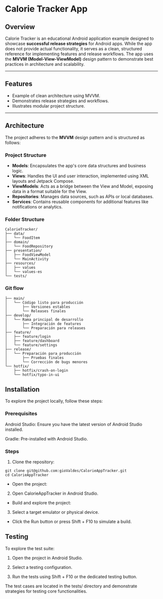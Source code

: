 # Calorie Tracker App

## Overview

Calorie Tracker is an educational Android application example designed to showcase **successful release strategies** for Android apps. While the app does not provide actual functionality, it serves as a clean, structured reference for implementing features and release workflows. The app uses the **MVVM (Model-View-ViewModel)** design pattern to demonstrate best practices in architecture and scalability.

---

## Features

- Example of clean architecture using MVVM.
- Demonstrates release strategies and workflows.
- Illustrates modular project structure.

---

## Architecture

The project adheres to the **MVVM** design pattern and is structured as follows:

### Project Structure

- **Models**: Encapsulates the app's core data structures and business logic.
- **Views**: Handles the UI and user interaction, implemented using XML layouts and Jetpack Compose.
- **ViewModels**: Acts as a bridge between the View and Model, exposing data in a format suitable for the View.
- **Repositories**: Manages data sources, such as APIs or local databases.
- **Services**: Contains reusable components for additional features like notifications or analytics.

### Folder Structure

```plaintext
CalorieTracker/
├── data/
│   └── FoodItem
├── domain/
│   └── FoodRepository
├── presentation/
│   ├── FoodViewModel
│   └── MainActivity
├── resources/
│   ├── values
│   └── values-es
└── tests/

```

### Git flow

```plaintext
├── main/
│   └── Código listo para producción
│       ├── Versiones estables
│       └── Releases finales
├── develop/
│   └── Rama principal de desarrollo
│       ├── Integración de features
│       └── Preparación para releases
├── feature/
│   ├── feature/login
│   ├── feature/dashboard
│   └── feature/settings
├── release/
│   └── Preparación para producción
│       ├── Pruebas finales
│       └── Corrección de bugs menores
└── hotfix/
    ├── hotfix/crash-on-login
    └── hotfix/typo-in-ui

```

## Installation

To explore the project locally, follow these steps:

### Prerequisites

Android Studio: Ensure you have the latest version of Android Studio installed.

Gradle: Pre-installed with Android Studio.

### Steps

1. Clone the repository:

```plaintext
git clone git@github.com:gioValdes/CalorieAppTracker.git
cd CalorieAppTracker
```

- Open the project:

2. Open CalorieAppTracker in Android Studio.

- Build and explore the project:

3. Select a target emulator or physical device.

- Click the Run button or press Shift + F10 to simulate a build.


## Testing

To explore the test suite:

1. Open the project in Android Studio.

2. Select a testing configuration.

3. Run the tests using Shift + F10 or the dedicated testing button.

The test cases are located in the tests/ directory and demonstrate strategies for testing core functionalities.

